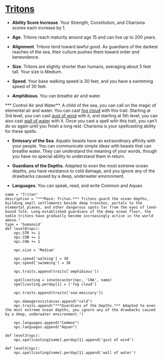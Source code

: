 # [Tritons](../Creatures/Tritons.md)

* **Ability Score Increase**. Your Strength, Constitution, and Charisma scores each increase by 1.

* **Age**. Tritons reach maturity around age 15 and can live up to 200 years.

* **Alignment**. Tritons tend toward lawful good. As guardians of the darkest reaches of the sea, their culture pushes them toward order and benevolence.

* **Size**. Tritons are slightly shorter than humans, averaging about 5 feet tall. Your size is Medium.

* **Speed**. Your base walking speed is 30 feet, and you have a swimming speed of 30 feet.

* **Amphibious**. You can breathe air and water.

*** Control Air and Water**. A child of the sea, you can call on the magic of elemental air and water. You can cast [fog cloud](../Magic/Spells/fog-cloud.md) with this trait. Starting at 3rd level, you can cast [gust of wind](../Magic/Spells/gust-of-wind.md) with it, and starting at 5th level, you can also cast [wall of water](../Magic/Spells/wall-of-water.md) with it. Once you cast a spell with this trait, you can't do so again until you finish a long rest. Charisma is your spellcasting ability for these spells.

* **Emissary of the Sea**. Aquatic beasts have an extraordinary affinity with your people. You can communicate simple ideas with beasts that can breathe water. They can understand the meaning of your words, though you have no special ability to understand them in return.

* **Guardians of the Depths**. Adapted to even the most extreme ocean depths, you have resistance to cold damage, and you ignore any of the drawbacks caused by a deep, underwater environment.

* **Languages**. You can speak, read, and write Common and Aquan.

```
name = "Triton"
description = "***Race: Triton.*** Tritons guard the ocean depths, building small settlements beside deep trenches, portals to the elemental planes, and other dangerous spots far from the eyes of land-bound folk. Long-established guardians of the deep ocean floor, the noble tritons have gradually become increasingly active in the world above."
type = 'humanoid'
def level0(npc):
    npc.STR += 1
    npc.CON += 1
    npc.CHA += 1

    npc.size = 'Medium'

    npc.speed['walking'] = 30
    npc.speed['swimming'] = 30

    npc.traits.append(traits['amphibious'])

    spellcasting = innatecaster(npc, 'CHA', name)
    spellcasting.perday[1] = ['fog cloud']

    npc.traits.append(traits['sea-emissary'])

    npc.damageresistances.append("cold")
    npc.traits.append("***Guardians of the Depths.*** Adapted to even the most extreme ocean depths, you ignore any of the drawbacks caused by a deep, underwater environment.")
    
    npc.languages.append("Common")
    npc.languages.append("Aquan")

def level3(npc):
    npc.spellcasting[name].perday[1].append('gust of wind')

def level5(npc):
    npc.spellcasting[name].perday[1].append('wall of water')
```
